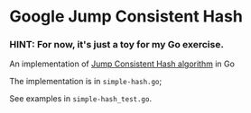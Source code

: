 # Google Jump Consistent Hash
### HINT: For now, it's just a toy for my Go exercise.

An implementation of [Jump Consistent Hash algorithm](https://arxiv.org/pdf/1406.2294v1.pdf) in Go


The implementation is in `simple-hash.go`;

See examples in `simple-hash_test.go`.


